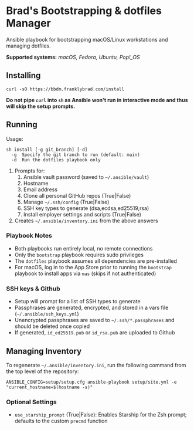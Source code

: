# Brad's Bootstrapping & dotfiles Manager

Ansible playbook for bootstrapping macOS/Linux workstations and managing dotfiles.

**Supported systems:** *macOS, Fedora, Ubuntu, Pop!_OS*

## Installing

```shell
curl -sO https://bbdm.franklybrad.com/install
```

**Do not pipe `curl` into `sh` as Ansible won't run in interactive mode and thus will skip the setup prompts.**

## Running

Usage:

```text
sh install [-g git_branch] [-d]
  -g  Specify the git branch to run (default: main)
  -d  Run the dotfiles playbook only
```

1. Prompts for:
    1. Ansible vault password (saved to `~/.ansible/vault`)
    2. Hostname
    3. Email address
    4. Clone all personal GitHub repos (True|False)
    5. Manage `~/.ssh/config` (True|False)
    6. SSH key types to generate (dsa,ecdsa,ed25519,rsa)
    7. Install employer settings and scripts (True|False)
2. Creates `~/.ansible/inventory.ini` from the above answers

### Playbook Notes

* Both playbooks run entirely local, no remote connections
* Only the `bootstrap` playbook requires sudo privileges
* The `dotfiles` playbook assumes all dependencies are pre-installed
* For macOS, log in to the App Store prior to running the `bootstrap` playbook to install apps via `mas` (skips if not authenticated)

### SSH keys & Github

* Setup will prompt for a list of SSH types to generate
* Passphrases are generated, encrypted, and stored in a vars file (`~/.ansible/ssh_keys.yml`)
* Unencrypted passphrases are saved to `~/.ssh/*.passphrases` and should be deleted once copied
* If generated, `id_ed25519.pub` or `id_rsa.pub` are uploaded to Github

## Managing Inventory

To regenerate `~/.ansible/inventory.ini`, run the following command from the top level of the repository:

```shell
ANSIBLE_CONFIG=setup/setup.cfg ansible-playbook setup/site.yml -e "current_hostname=$(hostname -s)"
```

### Optional Settings

* `use_starship_prompt` (True|False): Enables Starship for the Zsh prompt; defaults to the custom `precmd` function
